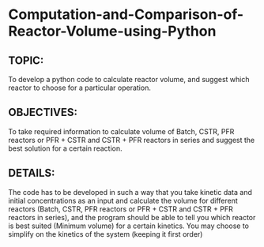 # Computation-and-Comparison-of-Reactor-Volume-using-Python
## TOPIC: 
To develop a python code to calculate reactor volume, and suggest which reactor to choose for a particular operation.
## OBJECTIVES:
To take required information to calculate volume of Batch, CSTR, PFR reactors or PFR + CSTR and CSTR + PFR reactors in series and suggest the best solution for a certain reaction.
## DETAILS:
The code has to be developed in such a way that you take kinetic data and initial concentrations as an input and calculate the volume for different reactors (Batch, CSTR, PFR reactors or PFR + CSTR and CSTR + PFR reactors in series), and the program should be able to tell you which reactor is best suited (Minimum volume) for a certain kinetics. You may choose to simplify on the kinetics of the system (keeping it first order)
